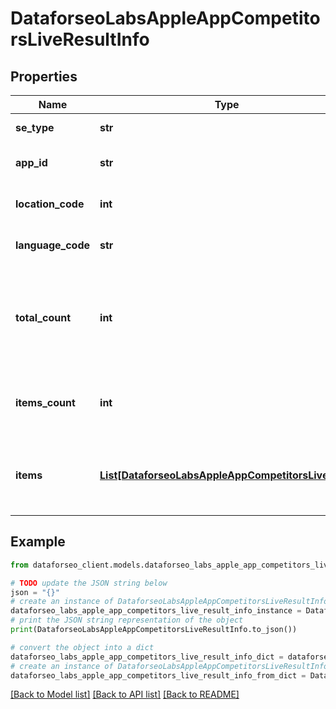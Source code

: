 # DataforseoLabsAppleAppCompetitorsLiveResultInfo


## Properties

Name | Type | Description | Notes
------------ | ------------- | ------------- | -------------
**se_type** | **str** | search engine type | [optional] 
**app_id** | **str** | id of the app in a POST array | [optional] 
**location_code** | **int** | location code in a POST array | [optional] 
**language_code** | **str** | language code in a POST array | [optional] 
**total_count** | **int** | total amount of results in our database relevant to your request | [optional] 
**items_count** | **int** | the number of results returned in the items array | [optional] 
**items** | [**List[DataforseoLabsAppleAppCompetitorsLiveItem]**](DataforseoLabsAppleAppCompetitorsLiveItem.md) | contains data related to the app_id and competitor applications | [optional] 

## Example

```python
from dataforseo_client.models.dataforseo_labs_apple_app_competitors_live_result_info import DataforseoLabsAppleAppCompetitorsLiveResultInfo

# TODO update the JSON string below
json = "{}"
# create an instance of DataforseoLabsAppleAppCompetitorsLiveResultInfo from a JSON string
dataforseo_labs_apple_app_competitors_live_result_info_instance = DataforseoLabsAppleAppCompetitorsLiveResultInfo.from_json(json)
# print the JSON string representation of the object
print(DataforseoLabsAppleAppCompetitorsLiveResultInfo.to_json())

# convert the object into a dict
dataforseo_labs_apple_app_competitors_live_result_info_dict = dataforseo_labs_apple_app_competitors_live_result_info_instance.to_dict()
# create an instance of DataforseoLabsAppleAppCompetitorsLiveResultInfo from a dict
dataforseo_labs_apple_app_competitors_live_result_info_from_dict = DataforseoLabsAppleAppCompetitorsLiveResultInfo.from_dict(dataforseo_labs_apple_app_competitors_live_result_info_dict)
```
[[Back to Model list]](../README.md#documentation-for-models) [[Back to API list]](../README.md#documentation-for-api-endpoints) [[Back to README]](../README.md)


